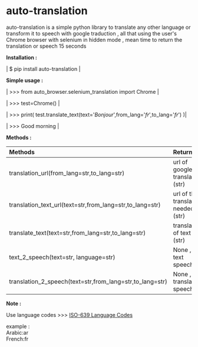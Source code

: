 # auto-translation

auto-translation is a simple python library to translate any other
language or transform it to speech with google traduction , all that
using the user's Chrome browser with selenium in hidden mode , mean time
to return the translation or speech 15 seconds

**Installation :**

| $ pip install auto-translation |

**Simple usage :**

| >>> from auto_browser.selenium_translation import Chrome |

| >>> test=Chrome()  |

| >>> print(
test.translate_text(text='*Bonjour*',from_lang='*fr*',to_lang='*fr*') )|

| >>> Good morning |


**Methods :**

| Methods                                                  | Return                              |
|:---------------------------------------------------------|:------------------------------------|
| translation_url(from_lang=str,to_lang=str)               | url of google translation (str)     |
| translation_text_url(text=str,from_lang=str,to_lang=str) | url of the translation needed (str) |
| translate_text(text=str,from_lang=str,to_lang=str)       | translation of text (str)           |
| text_2_speech(text=str, language=str)                    | None , text speech                  |
| translation_2_speech(text=str,from_lang=str,to_lang=str) | None , translation speech           |

**Note :**

Use language codes >>>
[ISO-639 Language Codes](https://docs.oracle.com/cd/E13214_01/wli/docs92/xref/xqisocodes.html)

example :  
Arabic:ar  
French:fr
